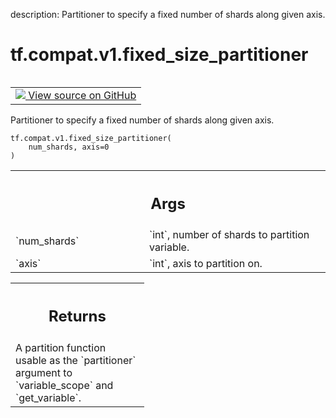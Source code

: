 description: Partitioner to specify a fixed number of shards along given axis.

<div itemscope itemtype="http://developers.google.com/ReferenceObject">
<meta itemprop="name" content="tf.compat.v1.fixed_size_partitioner" />
<meta itemprop="path" content="Stable" />
</div>

# tf.compat.v1.fixed_size_partitioner

<!-- Insert buttons and diff -->

<table class="tfo-notebook-buttons tfo-api nocontent" align="left">
<td>
  <a target="_blank" href="https://github.com/tensorflow/tensorflow/blob/r2.2/tensorflow/python/ops/partitioned_variables.py#L221-L237">
    <img src="https://www.tensorflow.org/images/GitHub-Mark-32px.png" />
    View source on GitHub
  </a>
</td>
</table>



Partitioner to specify a fixed number of shards along given axis.

<pre class="devsite-click-to-copy prettyprint lang-py tfo-signature-link">
<code>tf.compat.v1.fixed_size_partitioner(
    num_shards, axis=0
)
</code></pre>



<!-- Placeholder for "Used in" -->


<!-- Tabular view -->
 <table class="responsive fixed orange">
<colgroup><col width="214px"><col></colgroup>
<tr><th colspan="2"><h2 class="add-link">Args</h2></th></tr>

<tr>
<td>
`num_shards`
</td>
<td>
`int`, number of shards to partition variable.
</td>
</tr><tr>
<td>
`axis`
</td>
<td>
`int`, axis to partition on.
</td>
</tr>
</table>



<!-- Tabular view -->
 <table class="responsive fixed orange">
<colgroup><col width="214px"><col></colgroup>
<tr><th colspan="2"><h2 class="add-link">Returns</h2></th></tr>
<tr class="alt">
<td colspan="2">
A partition function usable as the `partitioner` argument to
`variable_scope` and `get_variable`.
</td>
</tr>

</table>

